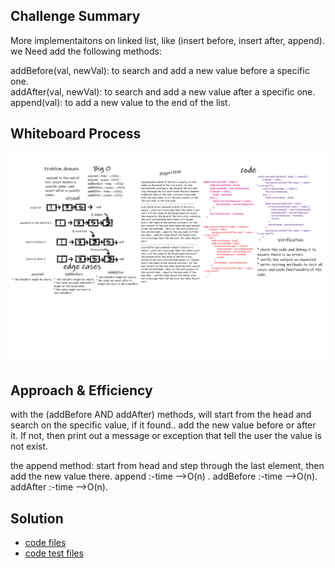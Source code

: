 
 ## Challenge Summary
More implementaitons on linked list, like (insert before, insert after, append).
we Need add the following methods:

addBefore(val, newVal): to search and add a new value before a specific one.  
addAfter(val, newVal): to search and add a new value after a specific one.
append(val): to add a new value to the end of the list.

## Whiteboard Process
![whiteboard](linked-list-insertions.png)

## Approach & Efficiency

with the (addBefore AND addAfter) methods, will start from the head and search on the specific value, if it found.. add the new value before or after it. If not, then print out a message or exception that tell the user the value is not exist.

the append method: start from head and step through the last element, then add the new value there.
append :-time -->O(n) .
addBefore :-time -->O(n).
addAfter :-time -->O(n).

## Solution
* [code files ](../lib/src/main/java/linked/list/LinkedList.java)
* [code test files ](../lib/src/test/java/linked/list/LibraryTest.java)
